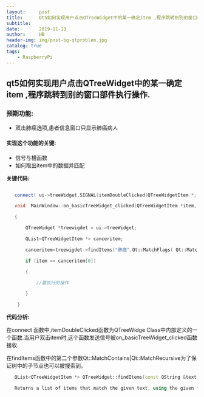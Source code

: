 ```yaml
---
layout:     post
title:      Qt5如何实现用户点击QTreeWidget中的某一确定item ,程序跳转到别的窗口部件执行操作.
subtitle:   
date:       2019-11-13
author:     HB
header-img: img/post-bg-qtproblem.jpg
catalog: true
tags:
    - RaspberryPi
---
```


##  qt5如何实现用户点击QTreeWidget中的某一确定item ,程序跳转到别的窗口部件执行操作.

### 预期功能:

   - 双击肺癌选项,患者信息窗口只显示肺癌病人




#### 实现这个功能的关键:

   - 信号与槽函数
   - 如何取出item中的数据并匹配



**关键代码:**
```c++

   connect( ui->treeWidget,SIGNAL(itemDoubleClicked(QTreeWidgetItem *, int )),this,SLOT( on_basicTreeWidget_clicked( QTreeWidgetItem *, int )));

   void  MainWindow::on_basicTreeWidget_clicked(QTreeWidgetItem *item, int column)

   {

       QTreeWidget *treewigdet = ui->treeWidget;

       QList<QTreeWidgetItem *> canceritem;

       canceritem=treewigdet->findItems("肺癌",Qt::MatchFlags( Qt::MatchContains|Qt::MatchRecursive),0);

       if (item == canceritem[0])

       {

           //要执行的操作

       }

    }
````

**代码分析:**

   在connect 函数中,itemDoubleClicked函数为QTreeWidge Class中内部定义的一个函数.当用户双击item时,这个函数发送信号被on_basicTreeWidget_clicked函数接收.


   在findItems函数中的第二个参数Qt::MatchContains|Qt::MatchRecursive为了保证树中的子节点也可以被搜索到。

```c++   
   QList<QTreeWidgetItem *> QTreeWidget::findItems(const QString &text, Qt::MatchFlags flags, int column = 0) const

   Returns a list of items that match the given text, using the given flags, in the given column.

```
